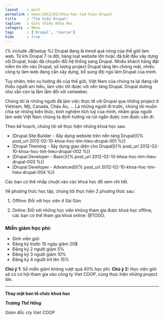 ```yaml
---
layout    : post
permalink : news/2012/02/khoa-hoc-tim-hieu-drupal
title     : "Tìm hiểu Drupal"
tagline   : Giới thiệu Khóa Học
category  : News
tags      : ['Drupal', 'Course']
hide      : true
---
```

{% include JB/setup %}
Drupal đang là trend quá nóng của thế giới làm web. Từ khi Drupal 7 ra đời, hàng loạt website lớn 
hoặc đã bắt đầu xây dựng với Drupal, hoặc đã chuyển đổi hệ thống sang Drupal. Nhiều khách hàng đặt 
niềm tin lớn vào Drupal, số lượng project Drupal tăng lên chóng mặt, nhiều công ty làm web đang cần 
xây dựng, bổ sung đội ngũ làm Drupal của mình.

Tuy nhiên, trên xu hướng đó của thế giới, Việt Nam của chúng ta lại đang rất thiếu người am hiểu, 
làm việc tốt được với nền tảng Drupal. Drupal dường như vẫn còn lạ lẫm lắm đối với vietweber.

Chúng tôi là những người đã làm việc thực tế với Drupal qua những project ở Vietnam, Mỹ, Canada, 
Châu Âu, … Là những người đi trước, chúng tôi muốn chia sẻ những kiến thức, kinh nghiệm tích luỹ của
mình, nhằm giúp người làm web Việt Nam chúng ta định hướng và rút ngắn được con được cần đi.

Theo kế hoạch, chúng tôi sẽ thực hiện những khoá học sau:

- [Drupal Site Builder - Xây dựng website trên nền tảng Drupal]({% post_url 2012-02-10-khoa-hoc-tim-hieu-drupal-001 %})
- [Drupal Theming - Xây dựng giao diện cho Drupal]({% post_url 2012-02-10-khoa-hoc-tim-hieu-drupal-002 %})
- [Drupal Developer - Basic]({% post_url 2012-02-10-khoa-hoc-tim-hieu-drupal-003 %})
- [Drupal Developer - Advanced]({% post_url 2012-02-10-khoa-hoc-tim-hieu-drupal-004 %})

Các bạn có thể nhấp chuột vào các khoá học để xem chi tiết.

Về phương thức học tập, chúng tôi thực hiện 2 phương thức sau:

1. Offline: Đối với học viên ở Sài Gòn

2. Online: Đối với những học viên không tham gia được khoá học offline, các bạn có thể tham gia khoá
online: @TODO.

### Miễn giảm học phí:

- Sinh viên giỏi
- Đăng ký trước 10 ngày giảm 20$
- Đăng ký 2 người giảm 5%
- Đăng ký 3 người giảm 10%
- Đăng ký 4 người trở lên 15%

**Chú ý 1:** Số miễn giảm không vượt quá 40% học phí.
**Chú ý 2:** Học viên giỏi sẽ có cơ hội tham gia vào công ty Viet COOP, cùng thực hiện những project
lớn.

---------
**Thay mặt ban tổ chức khoá học**

**_Trương Thế Hồng_**

_Giám đốc cty Viet COOP_

